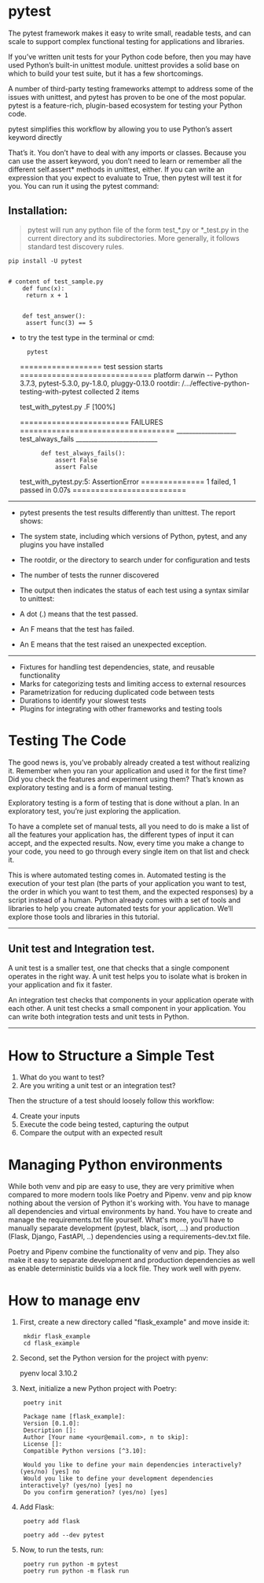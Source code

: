 # pytest
The pytest framework makes it easy to write small, readable tests, and can scale to support complex functional testing for applications and libraries.

If you’ve written unit tests for your Python code before, then you may have used Python’s built-in unittest module. unittest provides a solid base on which to build your test suite, but it has a few shortcomings.

A number of third-party testing frameworks attempt to address some of the issues with unittest, and pytest has proven to be one of the most popular. pytest is a feature-rich, plugin-based ecosystem for testing your Python code.

pytest simplifies this workflow by allowing you to use Python’s assert keyword directly

That’s it. You don’t have to deal with any imports or classes. Because you can use the assert keyword, you don’t need to learn or remember all the different self.assert* methods in unittest, either. If you can write an expression that you expect to evaluate to True, then pytest will test it for you. You can run it using the pytest command:

## Installation:
> pytest will run any python file  of the form test_*.py or *_test.py in the current directory and its subdirectories. More generally, it follows standard test discovery rules.

    pip install -U pytest


    # content of test_sample.py
        def func(x):
         return x + 1


        def test_answer():
         assert func(3) == 5

- to try the test type in the terminal or cmd:
    
        pytest


    ================== test session starts =============================
    platform darwin -- Python 3.7.3, pytest-5.3.0, py-1.8.0, pluggy-0.13.0
    rootdir: /.../effective-python-testing-with-pytest
    collected 2 items

    test_with_pytest.py .F                                          [100%]

    ======================== FAILURES ==================================
    ___________________ test_always_fails __________________________

            def test_always_fails():
                assert False
                assert False

    test_with_pytest.py:5: AssertionError
    ============== 1 failed, 1 passed in 0.07s =========================

---
- pytest presents the test results differently than unittest. The report shows:

- The system state, including which versions of Python, pytest, and any plugins you have installed
- The rootdir, or the directory to search under for configuration and tests
- The number of tests the runner discovered
- The output then indicates the status of each test using a syntax similar to unittest:

- A dot (.) means that the test passed.
- An F means that the test has failed.
- An E means that the test raised an unexpected exception.
---

* Fixtures for handling test dependencies, state, and reusable functionality
* Marks for categorizing tests and limiting access to external resources
* Parametrization for reducing duplicated code between tests
* Durations to identify your slowest tests
* Plugins for integrating with other frameworks and testing tools


# Testing The Code
The good news is, you’ve probably already created a test without realizing it. Remember when you ran your application and used it for the first time? Did you check the features and experiment using them? That’s known as exploratory testing and is a form of manual testing.

Exploratory testing is a form of testing that is done without a plan. In an exploratory test, you’re just exploring the application.

To have a complete set of manual tests, all you need to do is make a list of all the features your application has, the different types of input it can accept, and the expected results. Now, every time you make a change to your code, you need to go through every single item on that list and check it.

This is where automated testing comes in. Automated testing is the execution of your test plan (the parts of your application you want to test, the order in which you want to test them, and the expected responses) by a script instead of a human. Python already comes with a set of tools and libraries to help you create automated tests for your application. We’ll explore those tools and libraries in this tutorial.

---
## Unit test and Integration test.
A unit test is a smaller test, one that checks that a single component operates in the right way. A unit test helps you to isolate what is broken in your application and fix it faster.

An integration test checks that components in your application operate with each other.
A unit test checks a small component in your application.
You can write both integration tests and unit tests in Python.

---

# How to Structure a Simple Test

1. What do you want to test?
2. Are you writing a unit test or an integration test?

Then the structure of a test should loosely follow this workflow:

4. Create your inputs
5. Execute the code being tested, capturing the output
6. Compare the output with an expected result

# Managing Python environments

While both venv and pip are easy to use, they are very primitive when compared to more modern tools like Poetry and Pipenv. venv and pip know nothing about the version of Python it's working with. You have to manage all dependencies and virtual environments by hand. You have to create and manage the requirements.txt file yourself. What's more, you'll have to manually separate development (pytest, black, isort, ...) and production (Flask, Django, FastAPI, ..) dependencies using a requirements-dev.txt file.

Poetry and Pipenv combine the functionality of venv and pip. They also make it easy to separate development and production dependencies as well as enable deterministic builds via a lock file. They work well with pyenv.

# How to manage env

1. First, create a new directory called "flask_example" and move inside it:

        mkdir flask_example   
        cd flask_example
2. Second, set the Python version for the project with pyenv:

    pyenv local 3.10.2

3. Next, initialize a new Python project with Poetry:

        poetry init

        Package name [flask_example]:
        Version [0.1.0]:
        Description []:
        Author [Your name <your@email.com>, n to skip]:
        License []:
        Compatible Python versions [^3.10]:

        Would you like to define your main dependencies interactively? (yes/no) [yes] no
        Would you like to define your development dependencies interactively? (yes/no) [yes] no
        Do you confirm generation? (yes/no) [yes]

4. Add Flask:

        poetry add flask

        poetry add --dev pytest

6. Now, to run the tests, run:

        poetry run python -m pytest
        poetry run python -m flask run

